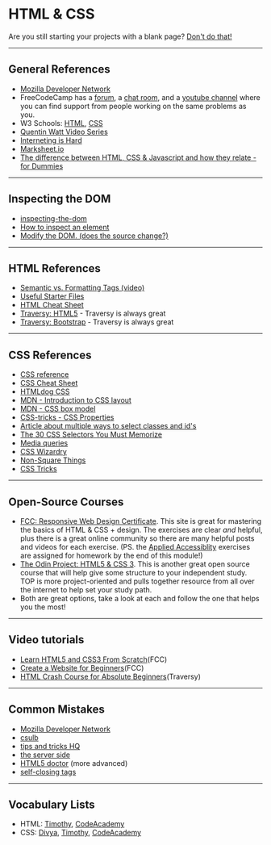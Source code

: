 # HTML & CSS

Are you still starting your projects with a blank page? [Don't do that!](https://www.sitepoint.com/a-basic-html5-template/)

---

## General References

* [Mozilla Developer Network](https://developer.mozilla.org/en-US/)
* FreeCodeCamp has a [forum](https://forum.freecodecamp.org), a [chat room](https://gitter.im/FreeCodeCamp/CodeReview), and a [youtube channel](https://www.youtube.com/channel/UC8butISFwT-Wl7EV0hUK0BQ) where you can find support from people working on the same problems as you.
* W3 Schools: [HTML](https://www.w3schools.com/html/default.asp), [CSS](https://www.w3schools.com/css/default.asp)
* [Quentin Watt Video Series](https://www.youtube.com/playlist?list=PL41lfR-6DnOq3BebucTNMSVDojCIiv_en)
* [Interneting is Hard](https://internetingishard.com)
* [Marksheet.io](https://marksheet.io)
* [The difference between HTML, CSS & Javascript and how they relate - for Dummies](https://www.youtube.com/watch?v=gT0Lh1eYk78)

---

## Inspecting the DOM

* [inspecting-the-dom](https://hackyourfuture.be/inspecting-the-dom)
* [How to inspect an element](https://www.lifewire.com/get-inspect-element-tool-for-browser-756549)
* [Modify the DOM. (does the source change?)](https://zapier.com/blog/inspect-element-tutorial/)

---

## HTML References

* [Semantic vs. Formatting Tags (video)](https://www.youtube.com/watch?v=rKcAjg9wC5I)
* [Useful Starter Files](https://github.com/macloo/html_css_templates)
* [HTML Cheat Sheet](https://digital.com/tools/html-cheatsheet/)
* [Traversy: HTML5](https://www.youtube.com/watch?v=Wm6CUkswsNw) - Traversy is always great
* [Traversy: Bootstrap](https://www.youtube.com/watch?v=5GcQtLDGXy8&t=3185s) - Traversy is always great

---

## CSS References

* [CSS reference](http://cssreference.io/)
* [CSS Cheat Sheet](https://www.onblastblog.com/css3-cheat-sheet/)
* [HTMLdog CSS](http://htmldog.com/guides/css/)
* [MDN - Introduction to CSS layout](https://developer.mozilla.org/en-US/docs/Learn/CSS/CSS_layout/Introduction)
* [MDN - CSS box model](https://developer.mozilla.org/en-US/docs/Web/CSS/CSS_Box_Model/Introduction_to_the_CSS_box_model)
* [CSS-tricks - CSS Properties](https://css-tricks.com/almanac/properties/)
* [Article about multiple ways to select classes and id's](https://css-tricks.com/multiple-class-id-selectors)
* [The 30 CSS Selectors You Must Memorize](https://code.tutsplus.com/tutorials/the-30-css-selectors-you-must-memorize--net-16048)
* [Media queries](https://css-tricks.com/css-media-queries/)
* [CSS Wizardry](https://csswizardry.com)
* [Non-Square Things](http://www.sarasoueidan.com/blog/css-shapes/)
* [CSS Tricks](https://css-tricks.com)

---

## Open-Source Courses

* [FCC: Responsive Web Design Certificate](https://learn.freecodecamp.org/).  This site is great for mastering the basics of HTML & CSS + design.  The exercises are clear *and* helpful, plus there is a great online community so there are many helpful posts and videos for each exercise. (PS. the [Applied Accessiblity](https://learn.freecodecamp.org/responsive-web-design/applied-accessibility) exercises are assigned for homework by the end of this module!)
* [The Odin Project: HTML5 & CSS 3](https://www.theodinproject.com/courses/html5-and-css3). This is another great open source course that will help give some structure to your independent study. TOP is more project-oriented and pulls together resource from all over the internet to help set your study path.
* Both are great options, take a look at each and follow the one that helps you the most!

---

## Video tutorials

* [Learn HTML5 and CSS3 From Scratch](https://www.youtube.com/watch?v=mU6anWqZJcc)(FCC)
* [Create a Website for Beginners](https://www.youtube.com/watch?v=kMT54MPz9oE)(FCC)
* [HTML Crash Course for Absolute Beginners](https://www.youtube.com/watch?v=UB1O30fR-EE)(Traversy)

---

## Common Mistakes

* [Mozilla Developer Network](https://developer.mozilla.org/en-US/docs/Learn/Tools_and_testing/Cross_browser_testing/HTML_and_CSS)
* [csulb](http://web.csulb.edu/divisions/students/dss/accessibility/web/webaim-12comm.html)
* [tips and tricks HQ](https://www.tipsandtricks-hq.com/10-common-html-mistakes-to-avoid-1980)
* [the server side](https://www.theserverside.com/tip/The-10-most-common-and-avoidable-HTML5-mistakes)
* [HTML5 doctor](http://html5doctor.com/avoiding-common-html5-mistakes/) (more advanced)
* [self-closing tags](http://xahlee.info/js/html5_non-closing_tag.html)

---

## Vocabulary Lists

* HTML: [Timothy](https://docs.google.com/viewer?a=v&pid=sites&srcid=ZGVmYXVsdGRvbWFpbnxrYXRhc2tldWlpc3Rvc2VsaWR3bnxneDo0YmNjZjM3MDBmNjBjYzVh), [CodeAcademy](https://www.codecademy.com/articles/glossary-html)
* CSS: [Divya](http://nimbupani.com/css-vocabulary.html), [Timothy](https://docs.google.com/viewer?a=v&pid=sites&srcid=ZGVmYXVsdGRvbWFpbnxkb3dubG9hZGZyZWVzaGFyZXxneDo0YTJlNTRkMGIwZDZiZWEx), [CodeAcademy](https://www.codecademy.com/articles/glossary-css)

